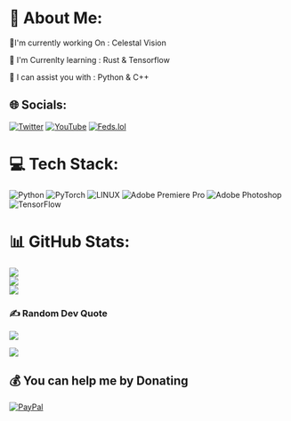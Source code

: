 # 💫 About Me:
<p>🔭I'm currently working On : Celestal Vision</p>
<p>🌱 I'm Currenlty learning : Rust & Tensorflow</p>
<p>🤝 I can assist you with : Python & C++</p>


## 🌐 Socials:
[![Twitter](https://img.shields.io/badge/Twitter-%231DA1F2.svg?logo=Twitter&logoColor=white)](https://twitter.com/SkuliX01) [![YouTube](https://img.shields.io/badge/YouTube-%23FF0000.svg?logo=YouTube&logoColor=white)](https://youtube.com/@SkuliX01) [![Feds.lol](https://img.shields.io/badge/...-feds.lol-inactive)](https://feds.lol/SkuliX1337)

# 💻 Tech Stack:
![Python](https://img.shields.io/badge/python-3670A0?style=for-the-badge&logo=python&logoColor=ffdd54) ![PyTorch](https://img.shields.io/badge/PyTorch-%23EE4C2C.svg?style=for-the-badge&logo=PyTorch&logoColor=white) ![LINUX](https://img.shields.io/badge/Linux-FCC624?style=for-the-badge&logo=linux&logoColor=black) ![Adobe Premiere Pro](https://img.shields.io/badge/Adobe%20Premiere%20Pro-9999FF.svg?style=for-the-badge&logo=Adobe%20Premiere%20Pro&logoColor=white) ![Adobe Photoshop](https://img.shields.io/badge/adobephotoshop-%2331A8FF.svg?style=for-the-badge&logo=adobephotoshop&logoColor=white) ![TensorFlow](https://img.shields.io/badge/TensorFlow-%23FF6F00.svg?style=for-the-badge&logo=TensorFlow&logoColor=white)
# 📊 GitHub Stats:
![](https://github-readme-stats.vercel.app/api?username=SkuliX&theme=tokyonight&hide_border=true&include_all_commits=false&count_private=false)<br/>
![](https://github-readme-streak-stats.herokuapp.com/?user=SkuliX&theme=tokyonight&hide_border=true)<br/>
![](https://github-readme-stats.vercel.app/api/top-langs/?username=SkuliX&theme=tokyonight&hide_border=true&include_all_commits=false&count_private=false&layout=compact)

### ✍️ Random Dev Quote
![](https://quotes-github-readme.vercel.app/api?type=horizontal&theme=tokyonight)

[![](https://visitcount.itsvg.in/api?id=SkuliX&icon=2&color=6)](https://visitcount.itsvg.in)

  ## 💰 You can help me by Donating
  [![PayPal](https://img.shields.io/badge/PayPal-00457C?style=for-the-badge&logo=paypal&logoColor=white)](https://paypal.me/SkuliX) 

  
<!-- Proudly created with GPRM ( https://gprm.itsvg.in ) -->
